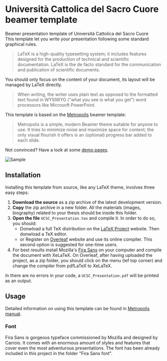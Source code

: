 # Università Cattolica del Sacro Cuore beamer template
Beamer presentation template of Università Cattolica del Sacro Cuore <br />
This template let you write your presentation following some standard graphical rules. 

> LaTeX is a high-quality typesetting system; it includes features designed for the production of technical and scientific documentation. LaTeX is the de facto standard for the communication and publication of scientific documents. 

You should only focus on the content of your document, its layout will be managed by LaTeX directly.

> When writing, the writer uses plain text as opposed to the formatted text found in WYSIWYG ("what you see is what you get") word processors like Microsoft PowerPoint.

This template is based on the [Metropolis](https://github.com/matze/mtheme) beamer template:
> Metropolis is a simple, modern Beamer theme suitable for anyone to use. It tries to minimize noise and maximize space for content; the only visual flourish it offers is an (optional) progress bar added to each slide.

Not convinced? Have a look at some [demo pages](https://i.imgur.com/2VGuLtb.png).

![Sample](https://i.imgur.com/2VGuLtb.png)

## Installation
Installing this template from source, like any LaTeX theme, involves three easy steps:
1. **Download the source** as a zip archive of the latest development version.
2. **Copy** the zip archive in a new folder. All the materials (images, biography) related to your thesis should be inside this folder.
3. **Open the file** `UCSC_Presentation.tex` and compile it. In order to do so, you should:
   - Donwload a full TeX distribution on the [LaTeX Project](https://www.latex-project.org/get/) website. Then donwload a TeX editor.
   - or Register on [Overleaf](https://www.overleaf.com) website and use its online compiler. This second option is suggested for one-time users.
4. For best results install Mozilla's [Fira Sans](https://www.fontsquirrel.com/fonts/fira-sans) on your computer and compile the document with XeLaTeX. On Overleaf, after having uploaded the project, as a zip folder, you should click on the menu (lef top corner) and change the compiler from pdfLaTeX to XeLaTeX.
   
In there are no errors in your code, a `UCSC_Presentation.pdf` will be printed as an output.

## Usage
Detailed information on using this template can be found in [Metropolis manual](http://ctan.mirror.garr.it/mirrors/CTAN/macros/latex/contrib/beamer-contrib/themes/metropolis/doc/metropolistheme.pdf).

### Font
Fira Sans is gorgeous typeface commissioned by Mozilla and designed by Carrois. It comes with an enormous amount of styles and features that cover even the most adventurous presentations. The font has been already included in this project in the folder "Fira Sans font".
